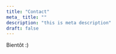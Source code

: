 ```yaml
---
title: "Contact"
meta_ title: ""
description: "this is meta description"
draft: false
---
```


Bientôt :)